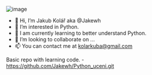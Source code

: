 ![image](https://user-images.githubusercontent.com/78088608/142757436-9bdc54cc-fa35-405f-98eb-5be4e8f7153c.png)

- 👋 Hi, I’m Jakub Kolář aka @Jakewh
- 👀 I’m interested in Python.
- 🌱 I am currently learning to better understand Python.
- 💞️ I’m looking to collaborate on ...
- 📫 You can contact me at kolarkuba@gmail.com


Basic repo with learning code. - https://github.com/Jakewh/Python_uceni.git
